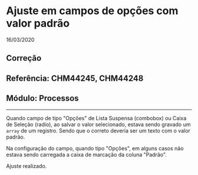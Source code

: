 # Ajuste em campos de opções com valor padrão
16/03/2020
## Correção
## Referência: CHM44245, CHM44248
## Módulo: Processos
***

Quando campo de tipo "Opções" de Lista Suspensa (combobox) ou Caixa de Seleção (radio), ao salvar o valor selecionado, estava sendo gravado um `array` de um registro. Sendo que o correto deveria ser um texto com o valor padrão.

Na configuração do campo, quando tipo "Opções", em alguns casos não estava sendo carregada a caixa de marcação da coluna "Padrão".

Ajuste realizado.